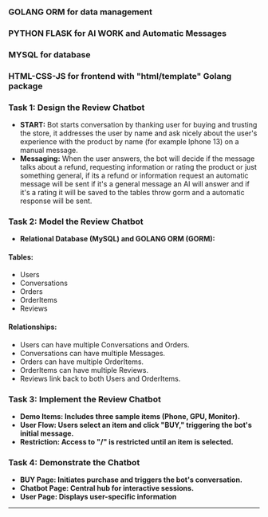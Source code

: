 ### GOLANG ORM for data management
### PYTHON FLASK for AI WORK and Automatic Messages
### MYSQL for database
### HTML-CSS-JS for frontend with "html/template" Golang package


### Task 1: Design the Review Chatbot

- **START:** Bot starts conversation by thanking user for buying and trusting the store, it addresses the user by name and ask nicely about the user's experience with the product by name (for example Iphone 13) on a manual message.
- **Messaging:** When the user answers, the bot will decide if the message talks about a refund, requesting information or rating the product or just something general, if its a refund or information request an automatic message will be sent if it's a general message an AI will answer and if it's a rating it will be saved to the tables throw gorm and a automatic response will be sent.

### Task 2: Model the Review Chatbot

- **Relational Database (MySQL) and GOLANG ORM (GORM):**

#### Tables:
- Users
- Conversations
- Orders
- OrderItems
- Reviews

#### Relationships:
- Users can have multiple Conversations and Orders.
- Conversations can have multiple Messages.
- Orders can have multiple OrderItems.
- OrderItems can have multiple Reviews.
- Reviews link back to both Users and OrderItems.

### Task 3: Implement the Review Chatbot

- **Demo Items: Includes three sample items (Phone, GPU, Monitor).**
- **User Flow: Users select an item and click "BUY," triggering the bot's initial message.**
- **Restriction: Access to "/" is restricted until an item is selected.**

### Task 4: Demonstrate the Chatbot

- **BUY Page: Initiates purchase and triggers the bot's conversation.**
- **Chatbot Page: Central hub for interactive sessions.**
- **User Page: Displays user-specific information**

---
